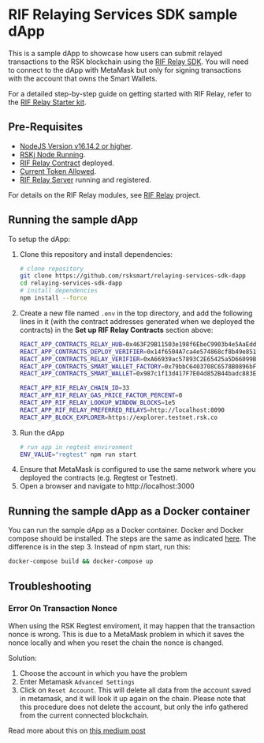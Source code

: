 # RIF Relaying Services SDK sample dApp

This is a sample dApp to showcase how users can submit relayed transactions to the RSK blockchain using the [RIF Relay SDK](https://github.com/rsksmart/rif-relay-sdk). You will need to connect to the dApp with MetaMask but only for signing transactions with the account that owns the Smart Wallets.

For a detailed step-by-step guide on getting started with RIF Relay, refer to the [RIF Relay Starter kit](https://dev.rootstock.io/guides/rif-relay/starter-kit).

## Pre-Requisites

* [NodeJS Version v16.14.2 or higher](https://nodejs.org/en/download/).
* [RSKj Node Running](https://github.com/rsksmart/rskj).
* [RIF Relay Contract](https://github.com/rsksmart/rif-relay-contracts) deployed.
* [Current Token Allowed](https://github.com/rsksmart/rif-relay-contracts#allowing-tokens).
* [RIF Relay Server](https://github.com/rsksmart/rif-relay-server) running and registered.

For details on the RIF Relay modules, see [RIF Relay](https://github.com/rsksmart/rif-relay) project.

## Running the sample dApp

To setup the dApp:

1. Clone this repository and install dependencies:
    ```bash
    # clone repository
    git clone https://github.com/rsksmart/relaying-services-sdk-dapp
    cd relaying-services-sdk-dapp
    # install dependencies
    npm install --force
    ```
2. Create a new file named `.env`  in the top directory, and add the following lines in it (with the contract addresses generated when we deployed the contracts) in the **Set up RIF Relay Contracts** section above:
    ```bash
    REACT_APP_CONTRACTS_RELAY_HUB=0x463F29B11503e198f6EbeC9903b4e5AaEddf6D29
    REACT_APP_CONTRACTS_DEPLOY_VERIFIER=0x14f6504A7ca4e574868cf8b49e85187d3Da9FA70
    REACT_APP_CONTRACTS_RELAY_VERIFIER=0xA66939ac57893C2E65425a5D66099Bc20C76D4CD
    REACT_APP_CONTRACTS_SMART_WALLET_FACTORY=0x79bbC6403708C6578B0896bF1d1a91D2BB2AAa1c
    REACT_APP_CONTRACTS_SMART_WALLET=0x987c1f13d417F7E04d852B44badc883E4E9782e1

    REACT_APP_RIF_RELAY_CHAIN_ID=33
    REACT_APP_RIF_RELAY_GAS_PRICE_FACTOR_PERCENT=0
    REACT_APP_RIF_RELAY_LOOKUP_WINDOW_BLOCKS=1e5
    REACT_APP_RIF_RELAY_PREFERRED_RELAYS=http://localhost:8090
    REACT_APP_BLOCK_EXPLORER=https://explorer.testnet.rsk.co
    ```
3. Run the dApp
    ```bash
    # run app in regtest environment
    ENV_VALUE="regtest" npm run start
    ```
4. Ensure that MetaMask is configured to use the same network where you deployed the contracts (e.g. Regtest or Testnet).
4. Open a browser and navigate to http://localhost:3000

## Running the sample dApp as a Docker container

You can run the sample dApp as a Docker container. Docker and Docker compose should be installed.
The steps are the same as indicated [here](#running-the-sample-dapp). The difference is in the step 3. Instead of npm start, run this:

```bash
docker-compose build && docker-compose up
```

## Troubleshooting
### Error On Transaction Nonce
When using the RSK Regtest enviroment, it may happen that the transaction nonce is wrong. This is due to a MetaMask problem in which it saves the nonce locally and when you reset the chain the nonce is changed.

Solution:
1. Choose the account in which you have the problem
2. Enter Metamask `Advanced Settings`
3. Click on `Reset Account`. This will delete all data from the account saved in metamask, and it will look it up again on the chain. Please note that this procedure does not delete the account, but only the info gathered from the current connected blockchain.

Read more about this on [this medium post](https://medium.com/singapore-blockchain-dapps/reset-metamask-nonce-766dd4c27ca8)
